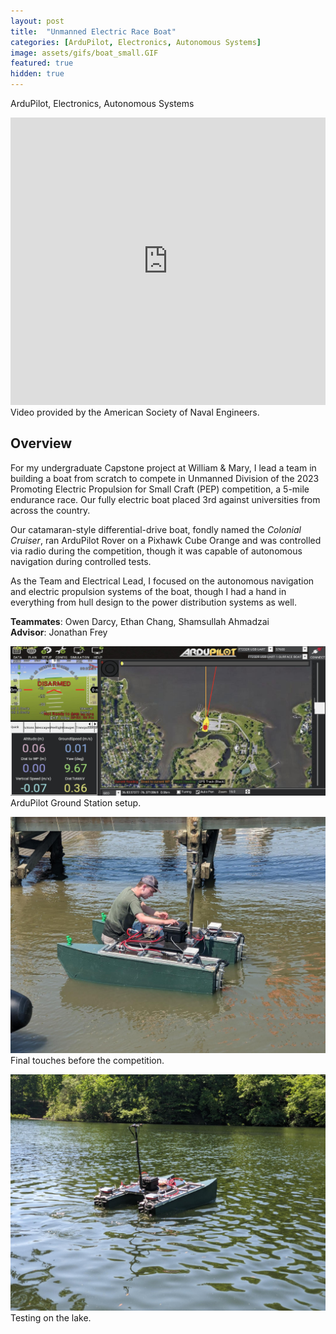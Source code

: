 ```yaml
---
layout: post
title:  "Unmanned Electric Race Boat"
categories: [ArduPilot, Electronics, Autonomous Systems]
image: assets/gifs/boat_small.GIF
featured: true
hidden: true
---
```


ArduPilot, Electronics, Autonomous Systems

<iframe src="https://www.facebook.com/plugins/video.php?height=314&href=https%3A%2F%2Fwww.facebook.com%2Fnavalengineers%2Fvideos%2F256584973783468%2F&show_text=false&width=560&t=0" width="100%" height="460" style="border:none;overflow:hidden" scrolling="no" frameborder="0" allowfullscreen="true" allow="autoplay; clipboard-write; encrypted-media; picture-in-picture; web-share" allowFullScreen="true"></iframe>
Video provided by the American Society of Naval Engineers.

## Overview

For my undergraduate Capstone project at William & Mary, I lead a team in building a boat from scratch to compete in Unmanned Division of the 2023 Promoting Electric Propulsion for Small Craft (PEP) competition, a 5-mile endurance race. Our fully electric boat placed 3rd against universities from across the country.

Our catamaran-style differential-drive boat, fondly named the *Colonial Cruiser*, ran ArduPilot Rover on a Pixhawk Cube Orange and was controlled via radio during the competition, though it was capable of autonomous navigation during controlled tests.

As the Team and Electrical Lead, I focused on the autonomous navigation and electric propulsion systems of the boat, though I had a hand in everything from hull design to the power distribution systems as well.

**Teammates**: Owen Darcy, Ethan Chang, Shamsullah Ahmadzai<br>
**Advisor**: Jonathan Frey

![ArduPilot](/assets/images/ardupilot.jpg)
ArduPilot Ground Station setup.

![Final Touches](/assets/images/final_touches.jpg)
Final touches before the competition.

![Lake Test](/assets/images/lake_test.jpg)
Testing on the lake.